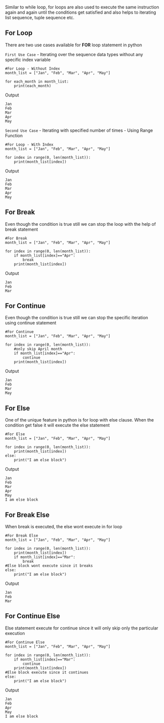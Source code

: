 Similar to while loop, for loops are also used to execute the same instruction again and again until the conditions get satisfied and also helps to iterating list sequence, tuple sequence etc.

## **For Loop**
There are two use cases available for **FOR** loop statement in python

`First Use Case` - Iterating over the sequence data types without any specific index variable

    #For Loop - Without Index
    month_list = ["Jan", "Feb", "Mar", "Apr", "May"]

    for each_month in month_list:
        print(each_month)

 Output

    Jan
    Feb
    Mar
    Apr
    May

`Second Use Case` - Iterating with specified number of times - Using Range Function

    #For Loop - With Index
    month_list = ["Jan", "Feb", "Mar", "Apr", "May"]

    for index in range(0, len(month_list)):
        print(month_list[index])

 Output

    Jan
    Feb
    Mar
    Apr
    May

## **For Break**
Even though the condition is true still we can stop the loop with the help of break statement 

    #For Break
    month_list = ["Jan", "Feb", "Mar", "Apr", "May"]

    for index in range(0, len(month_list)):
        if month_list[index]=="Apr":
            break
        print(month_list[index])

 Output

    Jan
    Feb
    Mar

## **For Continue**
Even though the condition is true still we can stop the specific iteration using continue statement 

    #For Continue
    month_list = ["Jan", "Feb", "Mar", "Apr", "May"]

    for index in range(0, len(month_list)):
        #only skip April month
        if month_list[index]=="Apr":
            continue
        print(month_list[index])

 Output

    Jan
    Feb
    Mar
    May

## **For Else**
One of the unique feature in python is for loop with else clause. When the condition get false it will execute the else statement 

    #For Else
    month_list = ["Jan", "Feb", "Mar", "Apr", "May"]

    for index in range(0, len(month_list)):
        print(month_list[index])
    else:
        print("I am else block")

 Output

    Jan
    Feb
    Mar
    Apr
    May
    I am else block

## **For Break Else**
When break is executed, the else wont execute in for loop 

    #For Break Else
    month_list = ["Jan", "Feb", "Mar", "Apr", "May"]

    for index in range(0, len(month_list)):
        print(month_list[index])
        if month_list[index]=="Mar":
            break
    #Else block wont execute since it breaks
    else:
        print("I am else block")

 Output

    Jan
    Feb
    Mar

## **For Continue Else**
Else statement execute for continue since it will only skip only the particular execution

    #For Continue Else
    month_list = ["Jan", "Feb", "Mar", "Apr", "May"]

    for index in range(0, len(month_list)):
        if month_list[index]=="Mar":
            continue
        print(month_list[index])
    #Else block execute since it continues
    else:
        print("I am else block")

 Output

    Jan
    Feb
    Apr
    May
    I am else block

